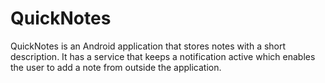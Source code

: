 # QuickNotes
QuickNotes is an Android application that stores notes with a short description. It has a service that keeps a notification active which enables the user to add a note from outside the application.
